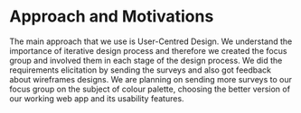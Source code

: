 # Approach and Motivations

The main approach that we use is User-Centred Design. We understand the importance of iterative design process and therefore we created the focus group and involved them in each stage of the design process. We did the requirements elicitation by sending the surveys and also got feedback about wireframes designs. We are planning on sending more surveys to our focus group on the subject of colour palette, choosing the better version of our working web app and its usability features.
